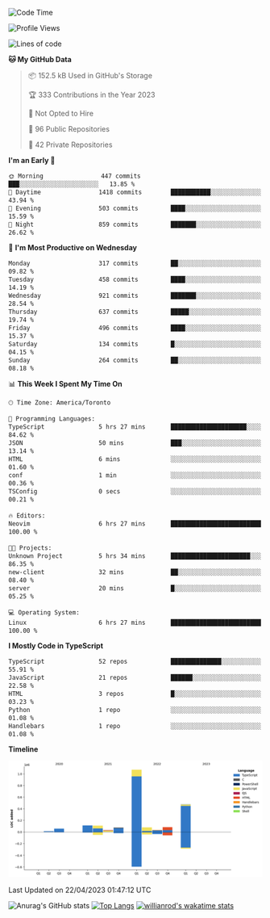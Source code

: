 <!--START_SECTION:waka-->
![Code Time](http://img.shields.io/badge/Code%20Time-330%20hrs%2024%20mins-blue)

![Profile Views](http://img.shields.io/badge/Profile%20Views-1-blue)

![Lines of code](https://img.shields.io/badge/From%20Hello%20World%20I%27ve%20Written-2.1%20million%20lines%20of%20code-blue)

**🐱 My GitHub Data** 

> 📦 152.5 kB Used in GitHub's Storage 
 > 
> 🏆 333 Contributions in the Year 2023
 > 
> 🚫 Not Opted to Hire
 > 
> 📜 96 Public Repositories 
 > 
> 🔑 42 Private Repositories 
 > 
**I'm an Early 🐤** 

```text
🌞 Morning                447 commits         ███░░░░░░░░░░░░░░░░░░░░░░   13.85 % 
🌆 Daytime                1418 commits        ███████████░░░░░░░░░░░░░░   43.94 % 
🌃 Evening                503 commits         ████░░░░░░░░░░░░░░░░░░░░░   15.59 % 
🌙 Night                  859 commits         ███████░░░░░░░░░░░░░░░░░░   26.62 % 
```
📅 **I'm Most Productive on Wednesday** 

```text
Monday                   317 commits         ██░░░░░░░░░░░░░░░░░░░░░░░   09.82 % 
Tuesday                  458 commits         ████░░░░░░░░░░░░░░░░░░░░░   14.19 % 
Wednesday                921 commits         ███████░░░░░░░░░░░░░░░░░░   28.54 % 
Thursday                 637 commits         █████░░░░░░░░░░░░░░░░░░░░   19.74 % 
Friday                   496 commits         ████░░░░░░░░░░░░░░░░░░░░░   15.37 % 
Saturday                 134 commits         █░░░░░░░░░░░░░░░░░░░░░░░░   04.15 % 
Sunday                   264 commits         ██░░░░░░░░░░░░░░░░░░░░░░░   08.18 % 
```


📊 **This Week I Spent My Time On** 

```text
🕑︎ Time Zone: America/Toronto

💬 Programming Languages: 
TypeScript               5 hrs 27 mins       █████████████████████░░░░   84.62 % 
JSON                     50 mins             ███░░░░░░░░░░░░░░░░░░░░░░   13.14 % 
HTML                     6 mins              ░░░░░░░░░░░░░░░░░░░░░░░░░   01.60 % 
conf                     1 min               ░░░░░░░░░░░░░░░░░░░░░░░░░   00.36 % 
TSConfig                 0 secs              ░░░░░░░░░░░░░░░░░░░░░░░░░   00.21 % 

🔥 Editors: 
Neovim                   6 hrs 27 mins       █████████████████████████   100.00 % 

🐱‍💻 Projects: 
Unknown Project          5 hrs 34 mins       ██████████████████████░░░   86.35 % 
new-client               32 mins             ██░░░░░░░░░░░░░░░░░░░░░░░   08.40 % 
server                   20 mins             █░░░░░░░░░░░░░░░░░░░░░░░░   05.25 % 

💻 Operating System: 
Linux                    6 hrs 27 mins       █████████████████████████   100.00 % 
```

**I Mostly Code in TypeScript** 

```text
TypeScript               52 repos            ██████████████░░░░░░░░░░░   55.91 % 
JavaScript               21 repos            ██████░░░░░░░░░░░░░░░░░░░   22.58 % 
HTML                     3 repos             █░░░░░░░░░░░░░░░░░░░░░░░░   03.23 % 
Python                   1 repo              ░░░░░░░░░░░░░░░░░░░░░░░░░   01.08 % 
Handlebars               1 repo              ░░░░░░░░░░░░░░░░░░░░░░░░░   01.08 % 
```



**Timeline**

![Lines of Code chart](https://raw.githubusercontent.com/wise-introvert/wise-introvert/master/assets/bar_graph.png)


 Last Updated on 22/04/2023 01:47:12 UTC
<!--END_SECTION:waka-->

![Anurag's GitHub stats](https://github-readme-stats.vercel.app/api?username=wise-introvert&count_private=true&show_icons=true)
[![Top Langs](https://github-readme-stats.vercel.app/api/top-langs/?username=wise-introvert&langs_count=10)](https://github.com/anuraghazra/github-readme-stats)
[![willianrod's wakatime stats](https://github-readme-stats.vercel.app/api/wakatime?username=wiseintrovert)](https://github.com/anuraghazra/github-readme-stats)
